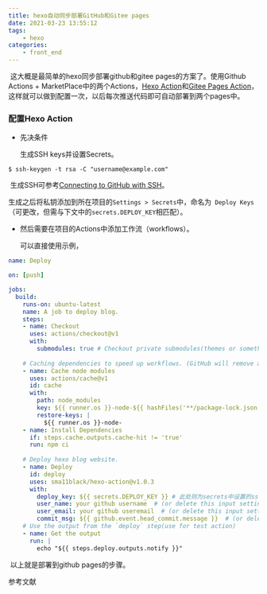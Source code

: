```yaml
---
title: hexo自动同步部署GitHub和Gitee pages
date: 2021-03-23 13:55:12
tags:
    - hexo
categories:
    - front_end
---
```


​		这大概是最简单的hexo同步部署github和gitee pages的方案了。使用Github Actions + MarketPlace中的两个Actions，[Hexo Action](https://github.com/marketplace/actions/hexo-action)和[Gitee Pages Action](https://github.com/marketplace/actions/gitee-pages-action)，这样就可以做到配置一次，以后每次推送代码即可自动部署到两个pages中。

<!-- more -->

### 配置Hexo Action

  + 先决条件

    生成SSH keys并设置Secrets。

``` $ ssh-keygen -t rsa -C "username@example.com" ```

​		生成SSH可参考[Connecting to GitHub with SSH](https://docs.github.com/en/github/authenticating-to-github/connecting-to-github-with-ssh)。

​		生成之后将私钥添加到所在项目的``` Settings > Secrets ```中，命名为``` Deploy Keys```（可更改，但需与下文中的```secrets.DEPLOY_KEY```相匹配）。

+  然后需要在项目的Actions中添加工作流（workflows）。

    可以直接使用示例，

```yml
name: Deploy

on: [push]

jobs:
  build:
    runs-on: ubuntu-latest
    name: A job to deploy blog.
    steps:
    - name: Checkout
      uses: actions/checkout@v1
      with:
        submodules: true # Checkout private submodules(themes or something else).
    
    # Caching dependencies to speed up workflows. (GitHub will remove any cache entries that have not been accessed in over 7 days.)
    - name: Cache node modules
      uses: actions/cache@v1
      id: cache
      with:
        path: node_modules
        key: ${{ runner.os }}-node-${{ hashFiles('**/package-lock.json') }}
        restore-keys: |
          ${{ runner.os }}-node-
    - name: Install Dependencies
      if: steps.cache.outputs.cache-hit != 'true'
      run: npm ci
    
    # Deploy hexo blog website.
    - name: Deploy
      id: deploy
      uses: sma11black/hexo-action@v1.0.3
      with:
        deploy_key: ${{ secrets.DEPLOY_KEY }} # 此处则为secrets中设置的ssh私钥，如命名为DEPLOY_KEY则无需更改
        user_name: your github username  # (or delete this input setting to use bot account)
        user_email: your github useremail  # (or delete this input setting to use bot account)
        commit_msg: ${{ github.event.head_commit.message }}  # (or delete this input setting to use hexo default settings)
    # Use the output from the `deploy` step(use for test action)
    - name: Get the output
      run: |
        echo "${{ steps.deploy.outputs.notify }}"
```

​		以上就是部署到github pages的步骤。









参考文献